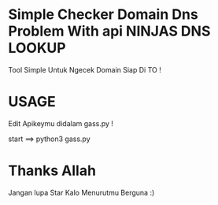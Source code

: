 # Simple Checker Domain Dns Problem With api NINJAS DNS LOOKUP
Tool Simple Untuk Ngecek Domain Siap Di TO !

# USAGE
Edit Apikeymu didalam gass.py !

start ==> python3 gass.py

# Thanks Allah
Jangan lupa Star Kalo Menurutmu Berguna :)
